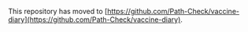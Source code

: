 This repository has moved to [https://github.com/Path-Check/vaccine-diary](https://github.com/Path-Check/vaccine-diary).
